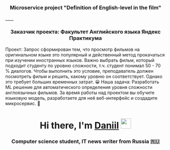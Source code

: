 <h3 align="center">Microservice project "Definition of English-level in the film"</h1>
____
<h3 align="center">Заказчик проекта: Факультет Английского языка Яндекс Практикума </h3>
Проект: Запрос сформирован тем, что просмотр фильмов на оригинальном языке это популярный и действенный метод прокачаться при изучении иностранных языков. Важно выбрать фильм, который подходит студенту по уровню сложности, т.ч. студент понимал 50 - 70 % диалогов. Чтобы выполнить это условие, преподаватель должен посмотреть фильм и решить, какому уровню он соответствует. Однако это требует больших временных затрат. 😀 
Наша задача: Разработать ML решение для автоматического определения уровня сложности англоязычных фильмов. За время работы над проектом вы обучите языковую модель, разработаете для неё веб-интерфейс и создадите микросервис. 🤩 

<h1 align="center">Hi there, I'm <a href="https://daniilshat.ru/" target="_blank">Daniil</a> 
<img src="https://github.com/blackcater/blackcater/raw/main/images/Hi.gif" height="32"/></h1>
<h3 align="center">Computer science student, IT news writer from Russia 🇷🇺</h3>
